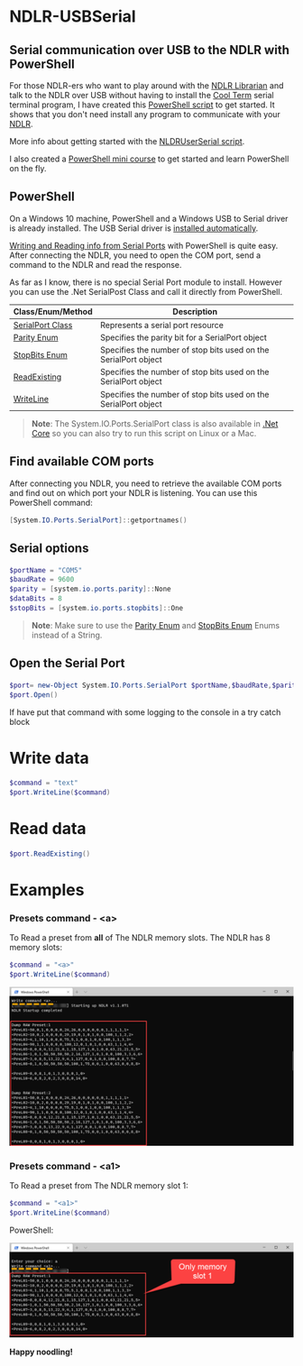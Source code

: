 # NDLR-USBSerial

## Serial communication over USB to the NDLR with PowerShell

For those NDLR-ers who want to play around with the [NDLR Librarian](https://github.com/Barilium8/The-NDLR-Librarian) and talk to the NDLR over USB without having to install the [Cool Term](https://github.com/Barilium8/The-NDLR-Librarian/wiki/0) serial terminal program, I have created this [PowerShell script](/Allfiles/Labs/01/Solution/NDLRUSBSerial.ps1) to get started. It shows that you don't need install any program to communicate with your [NDLR](https://conductivelabs.com/). 

More info about getting started with the [NLDRUserSerial script](NDLR-USBSerial.md).

I also created a [PowerShell mini course](https://marcelmolenaarittraining.github.io/NDLR-USBSerial) to get started and learn PowerShell on the fly. 

## PowerShell 

On a Windows 10 machine, PowerShell and a Windows USB to Serial driver is already installed. The USB Serial driver is [installed automatically](https://docs.microsoft.com/en-us/windows-hardware/drivers/usbcon/usb-driver-installation-based-on-compatible-ids).

[Writing and Reading info from Serial Ports](https://devblogs.microsoft.com/powershell/writing-and-reading-info-from-serial-ports/) with PowerShell is quite easy. After connecting the NDLR, you need to open the COM port, send a command to the NDLR and read the response.

As far as I know, there is no special Serial Port module to install. However you can use the .Net SerialPost Class and call it directly from PowerShell.

| Class/Enum/Method | Description |
| - | - |
| [SerialPort Class](https://docs.microsoft.com/en-us/dotnet/api/system.io.ports.serialport) | Represents a serial port resource |
| [Parity Enum](https://docs.microsoft.com/en-us/dotnet/api/system.io.ports.parity) | Specifies the parity bit for a SerialPort object |
| [StopBits Enum](https://docs.microsoft.com/en-us/dotnet/api/system.io.ports.stopbits) | Specifies the number of stop bits used on the SerialPort object |
| [ReadExisting](https://docs.microsoft.com/en-us/dotnet/api/system.io.ports.serialport.readexisting) | Specifies the number of stop bits used on the SerialPort object |
| [WriteLine](https://docs.microsoft.com/en-us/dotnet/api/system.io.ports.serialport.writeline) | Specifies the number of stop bits used on the SerialPort object |

> **Note**: The System.IO.Ports.SerialPort class is also available in [.Net Core](https://www.nuget.org/packages/System.IO.Ports/) so you can also try to run this script on Linux or a Mac.

## Find available COM ports

After connecting you NDLR, you need to retrieve the available COM ports and find out on which port your NDLR is listening. You can use this PowerShell command:

```PowerShell
[System.IO.Ports.SerialPort]::getportnames()
```

## Serial options

```PowerShell
$portName = "COM5"
$baudRate = 9600
$parity = [system.io.ports.parity]::None
$dataBits = 8
$stopBits = [system.io.ports.stopbits]::One
```
> **Note**: Make sure to use the [Parity Enum](https://docs.microsoft.com/en-us/dotnet/api/system.io.ports.parity) and [StopBits Enum](https://docs.microsoft.com/en-us/dotnet/api/system.io.ports.stopbits) Enums instead of a String.

## Open the Serial Port

```PowerShell
$port= new-Object System.IO.Ports.SerialPort $portName,$baudRate,$parity,$dataBits,$stopBits
$port.Open()
```

If have put that command with some logging to the console in a try catch block

# Write data

```PowerShell
$command = "text"
$port.WriteLine($command)
```

# Read data

```PowerShell
$port.ReadExisting()
```

# Examples

### Presets command - \<a\>

To Read a preset from **all** of The NDLR memory slots. The NDLR has 8 memory slots:

```PowerShell
$command = "<a>"
$port.WriteLine($command)
```

![powershell_command_a](Instructions/Labs/images/powershell_commanda.png)

### Presets command - \<a1\>

To Read a preset from The NDLR memory slot 1:

```PowerShell
$command = "<a1>"
$port.WriteLine($command)
```

PowerShell:

![powershell_command_a1](Instructions/Labs/images/powershell_commanda1.png)

**Happy noodling!**

